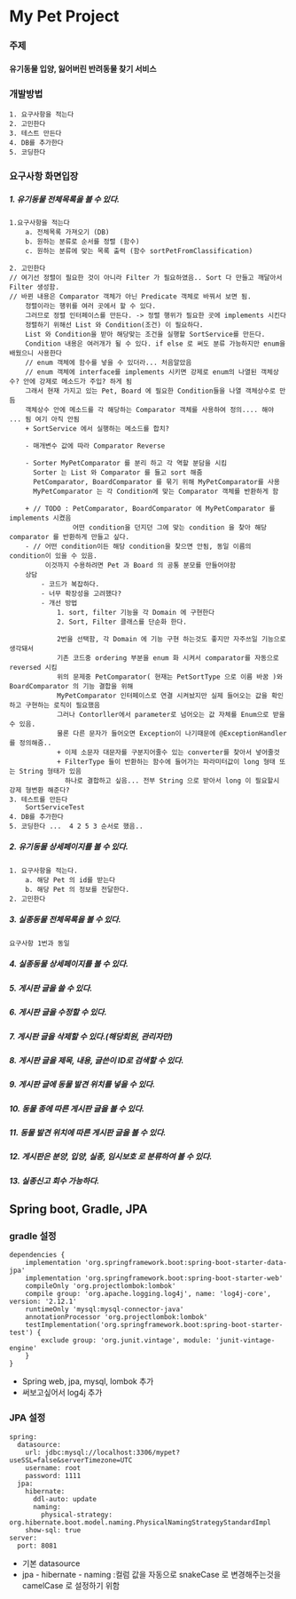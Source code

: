 # My Pet Project

### 주제
#### 유기동물 입양, 잃어버린 반려동물 찾기 서비스

### 개발방법
    1. 요구사항을 적는다
    2. 고민한다
    3. 테스트 만든다
    4. DB를 추가한다
    5. 코딩한다
    
### 요구사항 화면입장
##### 1. 유기동물 전체목록을 볼 수 있다.
    1.요구사항을 적는다
        a. 전체목록 가져오기 (DB)
        b. 원하는 분류로 순서를 정렬 (함수) 
        c. 원하는 분류에 맞는 목록 출력 (함수 sortPetFromClassification)
        
    2. 고민한다
    // 여기선 정렬이 필요한 것이 아니라 Filter 가 필요하였음.. Sort 다 만들고 깨달아서 Filter 생성함.
    // 바뀐 내용은 Comparator 객체가 아닌 Predicate 객체로 바꿔서 보면 됨.
        정렬이라는 행위를 여러 곳에서 할 수 있다.
        그러므로 정렬 인터페이스를 만든다. -> 정렬 행위가 필요한 곳에 implements 시킨다
        정렬하기 위해선 List 와 Condition(조건) 이 필요하다.
        List 와 Condition을 받아 해당맞는 조건을 실행할 SortService를 만든다.
        Condition 내용은 여러개가 될 수 있다. if else 로 써도 분류 가능하지만 enum을 배웠으니 사용한다
        // enum 객체에 함수를 넣을 수 있더라... 처음알았음
        // enum 객체에 interface를 implements 시키면 강제로 enum의 나열된 객체상수? 안에 강제로 메소드가 주입? 하게 됨
        그래서 현재 가지고 있는 Pet, Board 에 필요한 Condition들을 나열 객체상수로 만듬
        객체상수 안에 메소드를 각 해당하는 Comparator 객체를 사용하여 정의.... 해야 ... 됨 여기 아직 안됨
        + SortService 에서 실행하는 메소드를 합치?
        
        - 매개변수 값에 따라 Comparator Reverse 
        
        - Sorter MyPetComparator 를 분리 하고 각 역할 분담을 시킴
          Sorter 는 List 와 Comparator 를 들고 sort 해줌
          PetComparator, BoardComparator 를 묶기 위해 MyPetComparator를 사용
          MyPetComparator 는 각 Condition에 맞는 Comparator 객체를 반환하게 함
          
        + // TODO : PetComparator, BoardComparator 에 MyPetComparator 를 implements 시켰음
                    어떤 condition을 던지던 그에 맞는 condition 을 찾아 해당 comparator 를 반환하게 만들고 싶다.
        - // 어떤 condition이든 해당 condition을 찾으면 안됨, 동일 이름의 condition이 있을 수 있음.
             이것까지 수용하려면 Pet 과 Board 의 공통 분모를 만들어야함
        상담
            - 코드가 복잡하다.
            - 너무 확장성을 고려했다?
            - 개선 방법
                1. sort, filter 기능을 각 Domain 에 구현한다
                2. Sort, Filter 클래스를 단순화 한다.
                
                2번을 선택함, 각 Domain 에 기능 구현 하는것도 좋지만 자주쓰일 기능으로 생각돼서
                기존 코드중 ordering 부분을 enum 화 시켜서 comparator를 자동으로 reversed 시킴
                위의 문제중 PetComparator( 현재는 PetSortType 으로 이름 바꿈 )와 BoardComparator 의 기능 결합을 위해
                MyPetComparator 인터페이스로 연결 시켜놨지만 실제 들어오는 값을 확인하고 구현하는 로직이 필요했음
                그러나 Contorller에서 parameter로 넘어오는 값 자체를 Enum으로 받을 수 있음.
                물론 다른 문자가 들어오면 Exception이 나기때문에 @ExceptionHandler를 정의해줌..
                + 이제 소문자 대문자를 구분지어줄수 있는 converter를 찾아서 넣어줄것
                + FilterType 들이 반환하는 함수에 들어가는 파라미터값이 long 형태 또는 String 형태가 있음
                  하나로 결합하고 싶음... 전부 String 으로 받아서 long 이 필요할시 강제 형변환 해준다? 
    3. 테스트를 만든다
        SortServiceTest
    4. DB를 추가한다
    5. 코딩한다 ...  4 2 5 3 순서로 했음..
    
    
##### 2. 유기동물 상세페이지를 볼 수 있다.
    1. 요구사항을 적는다.
        a. 해당 Pet 의 id를 받는다
        b. 해당 Pet 의 정보를 전달한다.
    2. 고민한다
        
##### 3. 실종동물 전체목록을 볼 수 있다.
    요구사항 1번과 동일
##### 4. 실종동물 상세페이지를 볼 수 있다.
##### 5. 게시판 글을 쓸 수 있다.
##### 6. 게시판 글을 수정할 수 있다.
##### 7. 게시판 글을 삭제할 수 있다.(해당회원, 관리자만)
##### 8. 게시판 글을 제목, 내용, 글쓴이 ID로 검색할 수 있다.
##### 9. 게시판 글에 동물 발견 위치를 넣을 수 있다.
##### 10. 동물 종에 따른 게시판 글을 볼 수 있다.
##### 11. 동물 발견 위치에 따른 게시판 글을 볼 수 있다.
##### 12. 게시판은 분양, 입양, 실종, 임시보호 로 분류하여 볼 수 있다.
##### 13. 실종신고 회수 가능하다.
 


## Spring boot, Gradle, JPA

### gradle 설정
    dependencies {
        implementation 'org.springframework.boot:spring-boot-starter-data-jpa'
        implementation 'org.springframework.boot:spring-boot-starter-web'
        compileOnly 'org.projectlombok:lombok'
        compile group: 'org.apache.logging.log4j', name: 'log4j-core', version: '2.12.1'
        runtimeOnly 'mysql:mysql-connector-java'
        annotationProcessor 'org.projectlombok:lombok'
        testImplementation('org.springframework.boot:spring-boot-starter-test') {
            exclude group: 'org.junit.vintage', module: 'junit-vintage-engine'
        }
    }

- Spring web, jpa, mysql, lombok 추가
- 써보고싶어서 log4j 추가

### JPA 설정
    spring:
      datasource:
        url: jdbc:mysql://localhost:3306/mypet?useSSL=false&serverTimezone=UTC
        username: root
        password: 1111
      jpa:
        hibernate:
          ddl-auto: update
          naming:
            physical-strategy: org.hibernate.boot.model.naming.PhysicalNamingStrategyStandardImpl
        show-sql: true
    server:
      port: 8081
- 기본 datasource
- jpa - hibernate - naming :컬럼 값을 자동으로 snakeCase 로 변경해주는것을 camelCase 로 설정하기 위함